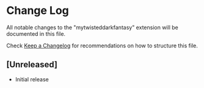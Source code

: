 # Change Log
All notable changes to the "mytwisteddarkfantasy" extension will be documented in this file.

Check [Keep a Changelog](http://keepachangelog.com/) for recommendations on how to structure this file.

## [Unreleased]
- Initial release
